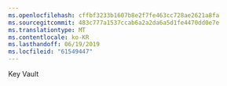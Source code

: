 ```yaml
---
ms.openlocfilehash: cffbf3233b1607b8e2f7fe463cc728ae2621a8fa
ms.sourcegitcommit: 483c777a1537ccab6a2a2da6a5d1fe4470dd0e7e
ms.translationtype: MT
ms.contentlocale: ko-KR
ms.lasthandoff: 06/19/2019
ms.locfileid: "61549447"
---
```

Key Vault